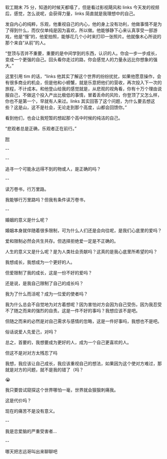 软工期末 75 分，知道的时候天都塌了，但是看过影视飓风和 links 今天发的视频后，感觉，怎么说呢，会获得力量，links 简直就是我理想中的自己。<!-- links 和小螃蟹，就是我理想中夫妻的样子。 -->

发自内心的纯粹，乐观，他重视自己的内心，他的身上没有功利，他做事情不是为了得到什么，而仅仅单纯是因为喜欢，所以做。他能够静下心来认真享受一部游戏，他是“慢”的，他爱拍照，能够花几个小时来打印一张照片。他就像木心所说的那个来自“从前”的人。

“登顶与否并不重要，重要的是中间学到的东西，认识的人。你会一步一步成长，变成一个更强的自己。回头看你走过的路，你会感觉人的力量永远比你想象的强大。”

这里引用 tim 的话，“links 他其实了解这个世界的纷纷扰扰，如果他愿意操作，会有很多商业的机会，但是他和小螃蟹，就是乐意把他们的营收，再次投入下一次的旅程，不计成本。和他登山给我的感觉就是，从悲观的视角看，你有十万个理由说服自己，不做这个投入产出比极低的事情，冒着丢命的风险，你登顶了又怎么样，你也不是第一个，早就有人来过。links 其实回答了这个问题，为什么要去想这些？这是山，这不是社会，无论走到那个高度，山都会回馈你。”

看到他们，也会让我短暂的想起那个高中时候的纯洁的自己。

“悲观者总是正确，乐观者正在前行。”

[附](https://www.bilibili.com/video/BV1fQwme8Eqt)

--

<!-- 进入大学，进入现在这段恋爱关系，回望过去，我正在离那个理想中的自己越来越远。 -->

--

追寻一个可能永远得不到的物或人，是正确的吗？

<!-- is leave right? -->

--

读万卷书，行万里路。

我能够行万里路吗？但我有条件读万卷书，


--

婚姻的意义是什么呢？

婚姻本身就伴随着很多限制，可为什么人们还是会向往呢，是我们心底里的爱吗？

爱和限制必然会共生共存。但选择拒绝爱一定是不正确的。

人生的意义又是什么呢？是为人类社会贡献吗？这真的是我心底里所希望的吗？

我想成长，我想成为一个更好的人。

但爱限制了我的成长，这是一份不好的爱吗？

还是说，是我自己限制了自己的成长吗？

我为了什么而活呢？成为一位爱的使者吗？

我为什么总会不自觉地为对方着想呢？因为害怕对方会因为自己受伤，因为我忍受不了随之而来的强烈的自责。这是一件不好的事吗？我想应该不是吧。

但随之而来的必然是对自己需求与感情的忽略，这是一件好事吗，我想也不是吧。

俗话说爱人先爱己，对吗？

总之，首要的，我想要成为更好的人，成为一个自己更喜欢的人。

但这不是对对方太残忍了吗

我想，我应该让自己成长，我应该重视自己的想法，如果因为这个使对方难过，那就是对方的问题，就不是我的错了（吗？

😭

我只要尝试窥探这个世界哪怕一毫，世界就会狠狠刺痛我。

这是代价吗？

现在的痛苦不是没有意义。

--

我是恋爱脑的严重受害者...

--

哪天把志远哥叫出来聊聊吧
